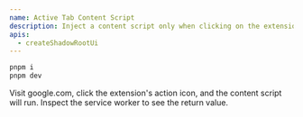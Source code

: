 ```yaml
---
name: Active Tab Content Script
description: Inject a content script only when clicking on the extension action.
apis:
  - createShadowRootUi
---
```


```sh
pnpm i
pnpm dev
```

Visit google.com, click the extension's action icon, and the content script will run. Inspect the service worker to see the return value.
